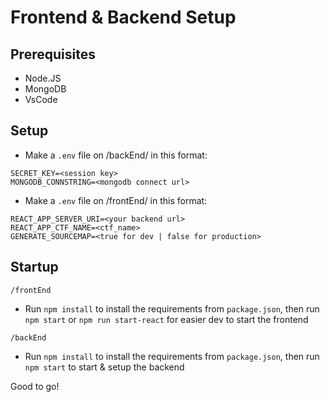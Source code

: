# Frontend & Backend Setup
## Prerequisites
- Node.JS
- MongoDB
- VsCode

## Setup
- Make a `.env` file on /backEnd/ in this format:
```
SECRET_KEY=<session key>
MONGODB_CONNSTRING=<mongodb connect url>
```

- Make a `.env` file on /frontEnd/ in this format:
```
REACT_APP_SERVER_URI=<your backend url>
REACT_APP_CTF_NAME=<ctf_name>
GENERATE_SOURCEMAP=<true for dev | false for production>
```

## Startup

`/frontEnd`
- Run `npm install` to install the requirements from `package.json`, then run `npm start` or `npm run start-react` for easier dev to start the frontend

`/backEnd`
- Run `npm install` to install the requirements from `package.json`, then run `npm start` to start & setup the backend

Good to go!